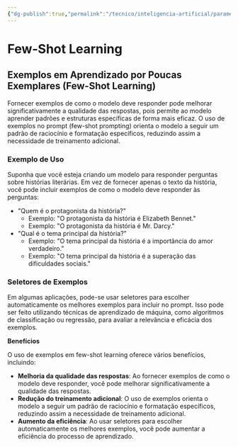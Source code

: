 ```yaml
---
{"dg-publish":true,"permalink":"/tecnico/inteligencia-artificial/parametros-de-llm/few-shot-learning/","title":"Few-Shot Learning","metatags":{"description":"orienta o modelo a seguir um padrão de raciocínio e formatação específicos, reduzindo assim a necessidade de treinamento adicional."},"tags":["Inteligencia-artificial","LLM"],"noteIcon":"1","updated":"2025-01-20T19:31:18.389-03:00"}
---
```


# Few-Shot Learning

## **Exemplos em Aprendizado por Poucas Exemplares (Few-Shot Learning)**

Fornecer exemplos de como o modelo deve responder pode melhorar significativamente a qualidade das respostas, pois permite ao modelo aprender padrões e estruturas específicas de forma mais eficaz. O uso de exemplos no prompt (few-shot prompting) orienta o modelo a seguir um padrão de raciocínio e formatação específicos, reduzindo assim a necessidade de treinamento adicional.

### **Exemplo de Uso**

Suponha que você esteja criando um modelo para responder perguntas sobre histórias literárias. Em vez de fornecer apenas o texto da história, você pode incluir exemplos de como o modelo deve responder às perguntas:

- "Quem é o protagonista da história?"
	- Exemplo: "O protagonista da história é Elizabeth Bennet."
	- Exemplo: "O protagonista da história é Mr. Darcy."
- "Qual é o tema principal da história?"
	- Exemplo: "O tema principal da história é a importância do amor verdadeiro."
	- Exemplo: "O tema principal da história é a superação das dificuldades sociais."

### **Seletores de Exemplos**

Em algumas aplicações, pode-se usar seletores para escolher automaticamente os melhores exemplos para incluir no prompt. Isso pode ser feito utilizando técnicas de aprendizado de máquina, como algoritmos de classificação ou regressão, para avaliar a relevância e eficácia dos exemplos.

**Benefícios**

O uso de exemplos em few-shot learning oferece vários benefícios, incluindo:

- **Melhoria da qualidade das respostas**: Ao fornecer exemplos de como o modelo deve responder, você pode melhorar significativamente a qualidade das respostas.
- **Redução do treinamento adicional**: O uso de exemplos orienta o modelo a seguir um padrão de raciocínio e formatação específicos, reduzindo assim a necessidade de treinamento adicional.
- **Aumento da eficiência**: Ao usar seletores para escolher automaticamente os melhores exemplos, você pode aumentar a eficiência do processo de aprendizado.
